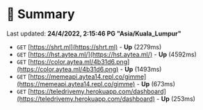 # 📖 Summary
Last updated: **24/4/2022, 2:15:46 PG "Asia/Kuala_Lumpur"**

- `GET` [https://shrt.ml](https://shrt.ml) - **Up** (2279ms)
- `GET` [https://hst.aytea.ml/](https://hst.aytea.ml/) - **Up** (4592ms)
- `GET` [https://color.aytea.ml/4b31d6.png](https://color.aytea.ml/4b31d6.png) - **Up** (1493ms)
- `GET` [https://memeapi.aytea14.repl.co/gimme](https://memeapi.aytea14.repl.co/gimme) - **Up** (673ms)
- `GET` [https://teledrivemy.herokuapp.com/dashboard](https://teledrivemy.herokuapp.com/dashboard) - **Up** (253ms)
